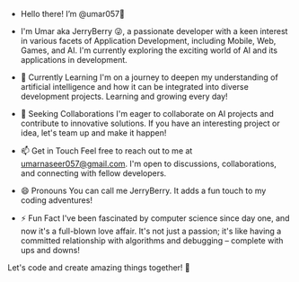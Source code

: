 
- Hello there!  I’m @umar057👋

- I'm Umar aka JerryBerry 😜, a passionate developer with a keen interest in various facets of Application Development,
  including Mobile, Web, Games, and AI. I'm currently exploring the exciting world of AI and its applications in development.

- 🌱 Currently Learning
I'm on a journey to deepen my understanding of artificial intelligence and how it can be integrated into diverse development projects.
 Learning and growing every day!

- 💼 Seeking Collaborations
I'm eager to collaborate on AI projects and contribute to innovative solutions.
 If you have an interesting project or idea, let's team up and make it happen!

- 📫 Get in Touch
Feel free to reach out to me at umarnaseer057@gmail.com.
 I'm open to discussions, collaborations, and connecting with fellow developers.

- 😄 Pronouns
You can call me JerryBerry. It adds a fun touch to my coding adventures!

- ⚡ Fun Fact
I've been fascinated by computer science since day one, and now it's a full-blown love affair.
 It's not just a passion; it's like having a committed relationship with algorithms and debugging – complete with ups and downs!

Let's code and create amazing things together! 🚀

<!---
umar057/umar057 is a ✨ special ✨ repository because its `README.md` (this file) appears on your GitHub profile.
You can click the Preview link to take a look at your changes.
--->
